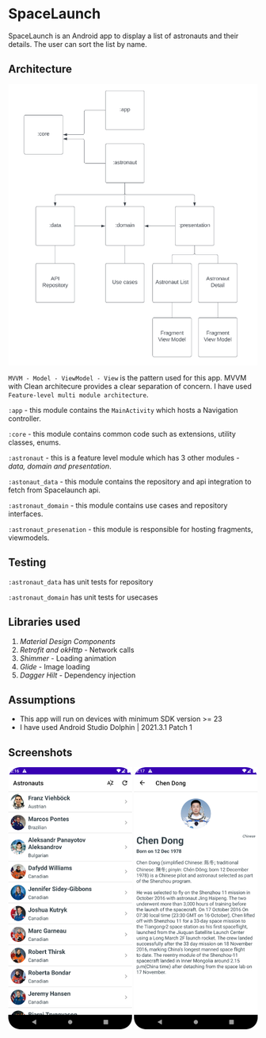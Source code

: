# SpaceLaunch
SpaceLaunch is an Android app to display a list of astronauts and their details. The user can sort the list by name. 

## Architecture

![](screenshots/architecture.png)

`MVVM - Model - ViewModel - View` is the pattern used for this app. MVVM with Clean architecure provides a clear separation of concern. I have used `Feature-level multi module architecture`.

`:app` - this module contains the `MainActivity` which hosts a Navigation controller.

`:core` - this module contains common code such as extensions, utility classes, enums.

`:astronaut` - this is a feature level module which has 3 other modules - *data, domain and presentation*.

`:astonaut_data` - this module contains the repository and api integration to fetch from Spacelaunch api.

`:astronaut_domain` - this module contains use cases and repository interfaces.

`:astronaut_presenation` - this module is responsible for hosting fragments, viewmodels.

## Testing

`:astronaut_data` has unit tests for repository

`:astronaut_domain` has unit tests for usecases

## Libraries used

1. *Material Design Components*
2. *Retrofit and okHttp* - Network calls
3. *Shimmer* - Loading animation
4. *Glide* - Image loading
5. *Dagger Hilt* - Dependency injection

## Assumptions

* This app will run on devices with minimum SDK version \>= 23
* I have used Android Studio Dolphin | 2021.3.1 Patch 1

## Screenshots

<img src="screenshots/1.png" width="250">
<img src="screenshots/2.png" width="250">
